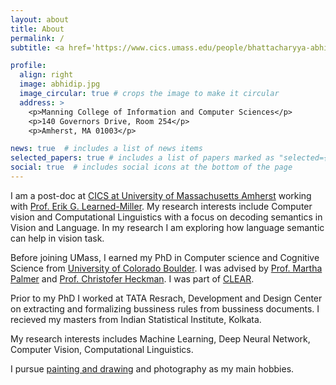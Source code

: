 ```yaml
---
layout: about
title: About
permalink: /
subtitle: <a href='https://www.cics.umass.edu/people/bhattacharyya-abhidip'>Postdoctoral Research Associate,</a> <a href='https://abhidipbhattacharyya.github.io/'>Manning College of Information & Computer Sciences</a>

profile:
  align: right
  image: abhidip.jpg
  image_circular: true # crops the image to make it circular
  address: >
    <p>Manning College of Information and Computer Sciences</p>
    <p>140 Governors Drive, Room 254</p>
    <p>Amherst, MA 01003</p>

news: true  # includes a list of news items
selected_papers: true # includes a list of papers marked as "selected={true}"
social: true  # includes social icons at the bottom of the page
---
```

I am a post-doc at [CICS at University of Massachusetts Amherst](https://www.cics.umass.edu/) working with [Prof. Erik G. Learned-Miller](https://people.cs.umass.edu/~elm/index.html). My research interests include Computer vision and Computational Linguistics with a focus on decoding semantics in Vision and Language. In my research I am exploring how language semantic can help in vision task.

Before joining UMass, I earned my PhD in Computer science and Cognitive Science from [University of Colorado Boulder](https://www.colorado.edu/cs/). I was advised by [Prof. Martha Palmer](https://www.colorado.edu/faculty/palmer-martha/) and [Prof. Christofer Heckman](http://www.ristoffer.ch/). I was part of [CLEAR](https://www.colorado.edu/lab/clear/).

Prior to my PhD I worked at TATA Resrach, Development and Design Center on extracting and formalizing bussiness rules from bussiness documents. I recieved my masters from Indian Statistical Institute, Kolkata.

My research interests includes Machine Learning, Deep Neural Network, Computer Vision, Computational Linguistics.

I pursue [painting and drawing](/drawings/) and photography as my main hobbies.
